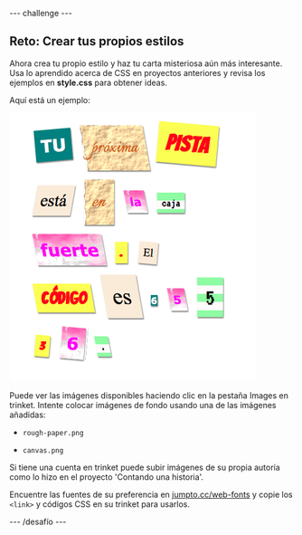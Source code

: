 \--- challenge \---

## Reto: Crear tus propios estilos

Ahora crea tu propio estilo y haz tu carta misteriosa aún más interesante. Usa lo aprendido acerca de CSS en proyectos anteriores y revisa los ejemplos en **style.css** para obtener ideas.

Aquí está un ejemplo:

![captura de pantalla](images/letter-fonts-challenge3.png)

Puede ver las imágenes disponibles haciendo clic en la pestaña Images en trinket. Intente colocar imágenes de fondo usando una de las imágenes añadidas:

+ `rough-paper.png`

+ `canvas.png`

Si tiene una cuenta en trinket puede subir imágenes de su propia autoría como lo hizo en el proyecto 'Contando una historia'.

Encuentre las fuentes de su preferencia en <a href="http://jumpto.cc/web-fonts" target="_blank">jumpto.cc/web-fonts</a> y copie los `<link>` y códigos CSS en su trinket para usarlos.

\--- /desafío \---